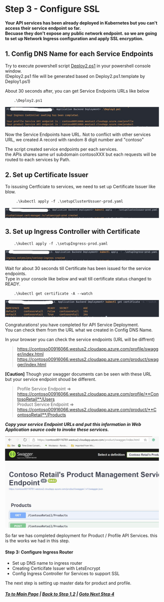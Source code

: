 # Step 3 - Configure SSL

#### Your API services has been already deployed in Kubernetes but you can't access their service endpoint so far. <br/>Becuase they don't expose any public network endpoint. so we are going to set up Network Ingress configuration and apply SSL encryption.

## 1. Config DNS Name for each Service Endpoints

Try to execute powershell script [Deploy2.ps1](Deploy2.ps1) in your powershell console window.   
(Deploy2.ps1 file will be generated based on Deploy2.ps1.template by Deploy1.ps1)  

About 30 seconds after, you can get Service Endpoints URLs like below

        .\Deploy2.ps1

![Execute setupDNS.ps1](References/05.setupdns.jpg)

Now the Service Endpoints have URL. Not to conflict with other services URL, we created A record with random 8 digit number and "contoso"
  
The script created service endpoints per each services.  
the APIs shares same url subdomain contosoXXX but each requests will be routed to each services by Path.  
  

## 2. Set up Certificate Issuer

To issusing Certficiate to services, we need to set up Certificate Issuer like blow.

         .\kubectl apply -f .\setupClusterUssuer-prod.yaml

![letsencrypt-prod created](References/06.clusterissuer.jpg)

## 3. Set up Ingress Controller with Certificate

        .\kubectl apply -f .\setupIngress-prod.yaml
![Ingress with Certificate](References/07.sslingress.jpg)

Wait for about 30 seconds till Certificate has been issued for the service endpoints.  
Type in your console like below and wait till certificate status changed to READY.  

        .\kubectl get certificate -A --watch

![Certification are ready](References/08.Certification.jpg)

Congraturations! you have completed for API Service Deployment.  
You can check them from the URL what we created in Config DNS Name.

In your browser you can check the service endpoints (URL will be diffrent)
> <https://contoso00916066.westus2.cloudapp.azure.com/profile/swagger/index.html>
> <https://contoso00916066.westus2.cloudapp.azure.com/product/swagger/index.html>  

**[Caution]** Though your swagger documents can be seen with these URL but your service endpoint shoud be different.
> Profile Service Endpoint => https://contoso00916066.westus2.cloudapp.azure.com/profile/**ContosoRetail**/Users  
> Product Service Endpoint => https://contoso00916066.westus2.cloudapp.azure.com/product/**ContosoRetail**/Products

***Copy your service Endpoint URLs and put this information in Web Application source code to invoke these services.***

![Check the services](References/09.WebBrowser.jpg)

So far we has completed deployment for Product / Profile API Services.
this is the works we had in this step.

#### Step 3: Configure Ingress Router
  - Set up DNS name to ingress router
  - Creating Certicifate Issuer with LetsEncrypt
  - Config Ingress Controller for Services to support SSL

The next step is setting up master data for product and profile.

#####  [To to Main Page](README.md)   |  [Back to Step 1,2](Step1,2.md)  | [Goto Next Step 4](Step4.md)